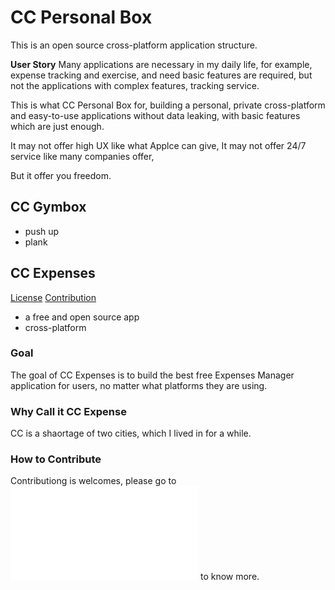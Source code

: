 # CC Personal Box
This is an open source cross-platform application structure.

**User Story**
Many applications are necessary in my daily life, for example, expense tracking and exercise, and need basic features are required, but not the applications with complex features, tracking service.

This is what CC Personal Box for, building a personal, private cross-platform and easy-to-use applications without data leaking, with basic features which are just enough.

It may not offer high UX like what Applce can give,
It may not offer 24/7 service like many companies offer,

But it offer you freedom.

## CC Gymbox
- push up
- plank

## CC Expenses
[License](LICENSE)
[Contribution](CONTRIBUTING.md)

- a free and open source app
- cross-platform

### Goal
The goal of CC Expenses is to build the best free Expenses Manager application for users, no matter what platforms they are using.

### Why Call it CC Expense
CC is a shaortage of two cities, which I lived in for a while.

### How to Contribute
Contributiong is welcomes, please go to ![Contribution](CONTRIBUTING.md) to know more.
